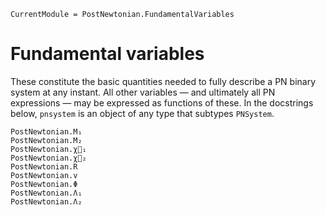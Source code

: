 ```@meta
CurrentModule = PostNewtonian.FundamentalVariables
```

# Fundamental variables

These constitute the basic quantities needed to fully describe a PN binary
system at any instant.  All other variables — and ultimately all PN expressions
— may be expressed as functions of these.  In the docstrings below, `pnsystem`
is an object of any type that subtypes `PNSystem`.

```@docs
PostNewtonian.M₁
PostNewtonian.M₂
PostNewtonian.χ⃗₁
PostNewtonian.χ⃗₂
PostNewtonian.R
PostNewtonian.v
PostNewtonian.Φ
PostNewtonian.Λ₁
PostNewtonian.Λ₂
```
